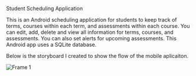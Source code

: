 Student Scheduling Application

This is an Android scheduling application for students to keep track of terms, courses within each term, and assessments within each course. You can edit, add, delete and view all information for terms, courses, and assessments.  You can also set alerts for upcoming assessments. This Android app uses a SQLite database.

Below is the storyboard I created to show the flow of the mobile aplicaiton. 

![Frame 1](https://user-images.githubusercontent.com/85498859/198892252-b8c19233-3ff6-474d-bced-e7140e00b483.png)





